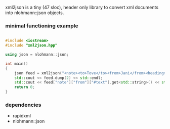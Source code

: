 xml2json is a tiny (47 sloc), header only library to convert xml documents into nlohmann::json objects.

### minimal functioning example

```c++

#include <iostream>
#include "xml2json.hpp"

using json = nlohmann::json;

int main()
{
	json feed = xml2json("<note><to>Tove</to><from>Jani</from><heading>Reminder</heading><body>Don't forget me this weekend!</body></note>");
	std::cout << feed.dump(2) << std::endl;
	std::cout << feed["note"]["from"]["#text"].get<std::string>() << std::endl;
	return 0;
}

```

### dependencies

- rapidxml
- nlohmann::json
